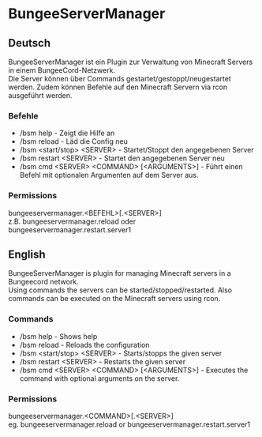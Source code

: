 # BungeeServerManager

## Deutsch
BungeeServerManager ist ein Plugin zur Verwaltung von Minecraft Servers in einem BungeeCord-Netzwerk.  
Die Server können über Commands gestartet/gestoppt/neugestartet werden.
Zudem können Befehle auf den Minecraft Servern via rcon ausgeführt werden.

### Befehle
 - /bsm help - Zeigt die Hilfe an
 - /bsm reload - Läd die Config neu
 - /bsm \<start/stop\> \<SERVER\> - Startet/Stoppt den angegebenen Server
 - /bsm restart \<SERVER\> - Startet den angegebenen Server neu
 - /bsm cmd \<SERVER\> \<COMMAND\> [\<ARGUMENTS\>] - Führt einen Befehl mit optionalen Argumenten auf dem Server aus.

### Permissions
bungeeservermanager.\<BEFEHL\>[.\<SERVER\>]  
z.B. bungeeservermanager.reload oder bungeeservermanager.restart.server1

## English
BungeeServerManager is plugin for managing Minecraft servers in a Bungeecord network.  
Using commands the servers can be started/stopped/restarted.
Also commands can be executed on the Minecraft servers using rcon.

### Commands
 - /bsm help - Shows help
 - /bsm reload - Reloads the configuration
 - /bsm \<start/stop\> \<SERVER\> - Starts/stopps the given server
 - /bsm restart \<SERVER\> - Restarts the given server
 - /bsm cmd \<SERVER\> \<COMMAND\> [\<ARGUMENTS\>] - Executes the command with optional arguments on the server.

### Permissions
bungeeservermanager.\<COMMAND\>[.\<SERVER\>]  
eg. bungeeservermanager.reload or bungeeservermanager.restart.server1
